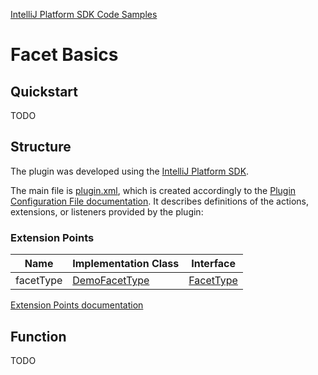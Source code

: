 [IntelliJ Platform SDK Code Samples](../README.md)

# Facet Basics

## Quickstart

TODO

## Structure

The plugin was developed using the [IntelliJ Platform SDK][docs_sdk].

The main file is [plugin.xml][plugin.xml], which is created accordingly to the [Plugin Configuration File documentation][docs_pluginxml].
It describes definitions of the actions, extensions, or listeners provided by the plugin:

### Extension Points

| Name | Implementation Class | Interface |
| ---- | -------------------- | --------- |
| facetType | [DemoFacetType][facetType_implementation] | [FacetType][facetType_interface] |

[Extension Points documentation][docs_ep]

## Function

TODO


[plugin.xml]: ../inspection_basics/src/main/resources/META-INF/plugin.xml
[docs_tool_windows]: https://www.jetbrains.org/intellij/sdk/docs/user_interface_components/tool_windows.html
[docs_pluginxml]: https://www.jetbrains.org/intellij/sdk/docs/basics/plugin_structure/plugin_configuration_file.html
[docs_sdk]: https://www.jetbrains.org/intellij/sdk/docs/intro/about.html
[docs_ep]: https://www.jetbrains.org/intellij/sdk/docs/basics/plugin_structure/plugin_extension_points.html
[docs_run]: https://www.jetbrains.org/intellij/sdk/docs/tutorials/build_system/prerequisites.html#running-a-simple-gradle-based-intellij-platform-plugin

[facetType_implementation]: ./src/main/java/org/intellij/sdk/facet/DemoFacetType.java
[facetType_interface]: https://github.com/JetBrains/intellij-community/blob/master/platform/lang-api/src/com/intellij/facet/FacetType.java
